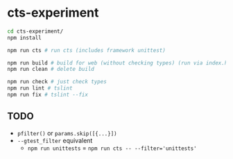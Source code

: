 # cts-experiment

```sh
cd cts-experiment/
npm install

npm run cts # run cts (includes framework unittest)

npm run build # build for web (without checking types) (run via index.html)
npm run clean # delete build

npm run check # just check types
npm run lint # tslint
npm run fix # tslint --fix
```

## TODO

* `pfilter()` or `params.skip([{...}])`
* `--gtest_filter` equivalent
  * `npm run unittests` = `npm run cts -- --filter='unittests'`
